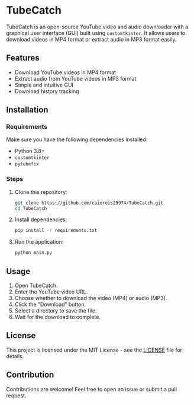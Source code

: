 # TubeCatch
TubeCatch is an open-source YouTube video and audio downloader with a graphical user interface (GUI) built using `customtkinter`. It allows users to download videos in MP4 format or extract audio in MP3 format easily.

## Features
- Download YouTube videos in MP4 format
- Extract audio from YouTube videos in MP3 format
- Simple and intuitive GUI
- Download history tracking

## Installation

### Requirements
Make sure you have the following dependencies installed:
- Python 3.8+
- `customtkinter`
- `pytubefix`

### Steps
1. Clone this repository:
   ```bash
   git clone https://github.com/caioreis29974/TubeCatch.git
   cd TubeCatch
   ```
2. Install dependencies:
   ```bash
   pip install -r requirements.txt
   ```
3. Run the application:
   ```bash
   python main.py
   ```

## Usage
1. Open TubeCatch.
2. Enter the YouTube video URL.
3. Choose whether to download the video (MP4) or audio (MP3).
4. Click the "Download" button.
5. Select a directory to save the file.
6. Wait for the download to complete.

## License
This project is licensed under the MIT License - see the [LICENSE](LICENSE) file for details.

## Contribution
Contributions are welcome! Feel free to open an issue or submit a pull request.
